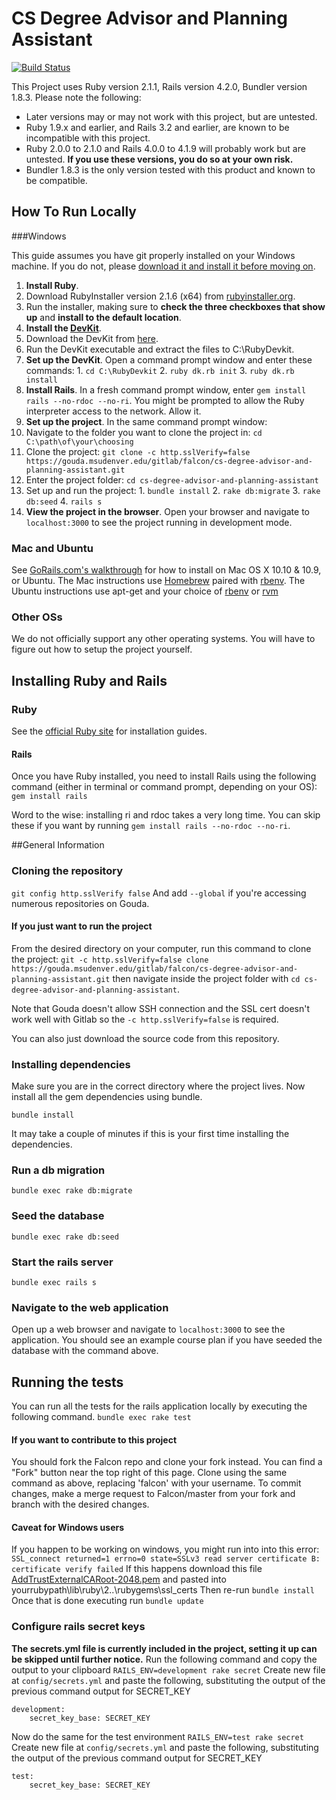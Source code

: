 # CS Degree Advisor and Planning Assistant
[![Build Status](http://162.243.137.213/buildStatus/icon?job=cs-degree-advisor-master)](http://162.243.137.213/job/cs-degree-advisor-master/)

This Project uses Ruby version 2.1.1, Rails version 4.2.0, Bundler version 1.8.3.
Please note the following:
* Later versions may or may not work with this project, but are untested.
* Ruby 1.9.x and earlier, and Rails 3.2 and earlier, are known to be incompatible with this project.
* Ruby 2.0.0 to 2.1.0 and Rails 4.0.0 to 4.1.9 will probably work but are untested. **__If you use these versions, you do so at your own risk.__**
* Bundler 1.8.3 is the only version tested with this product and known to be compatible.

## How To Run Locally

###Windows

This guide assumes you have git properly installed on your Windows machine. If you
do not, please [download it and install it before moving on](http://git-scm.com/download/win).

1. **Install Ruby**.
  1. Download RubyInstaller version 2.1.6 (x64) from [rubyinstaller.org](http://rubyinstaller.org/).
  2. Run the installer, making sure to **check the three checkboxes that show up** and **install to the default location**.
2. **Install the [DevKit](http://rubyinstaller.org/add-ons/devkit/)**.
  1. Download the DevKit from [here](http://rubyinstaller.org/downloads/).
  2. Run the DevKit executable and extract the files to C:\RubyDevkit.
  3. **Set up the DevKit**. Open a command prompt window and enter these commands:
    1. `cd C:\RubyDevkit`
    2. `ruby dk.rb init`
    3. `ruby dk.rb install`
5. **Install Rails**. In a fresh command prompt window, enter `gem install rails --no-rdoc --no-ri`. You might be prompted to allow the Ruby interpreter access to the network. Allow it.
6. **Set up the project**. In the same command prompt window:
  1. Navigate to the folder you want to clone the project in: `cd C:\path\of\your\choosing`
  2. Clone the project: `git clone -c http.sslVerify=false https://gouda.msudenver.edu/gitlab/falcon/cs-degree-advisor-and-planning-assistant.git`
  3. Enter the project folder: `cd cs-degree-advisor-and-planning-assistant`
  4. Set up and run the project:
    1. `bundle install`
    2. `rake db:migrate`
    3. `rake db:seed`
    4. `rails s`
7. **View the project in the browser**. Open your browser and navigate to `localhost:3000` to see the project running in development mode.

### Mac and Ubuntu
See [GoRails.com's walkthrough](https://gorails.com/setup/osx/10.10-yosemite) for how to install on Mac OS X 10.10 & 10.9, or Ubuntu.
The Mac instructions use [Homebrew](http://brew.sh/) paired with [rbenv](https://github.com/sstephenson/rbenv).
The Ubuntu instructions use apt-get and your choice of [rbenv](https://github.com/sstephenson/rbenv) or [rvm](https://rvm.io/)


### Other OSs
We do not officially support any other operating systems. You will have to figure out how to setup the project yourself.

## Installing Ruby and Rails

### Ruby
See the [official Ruby site](https://www.ruby-lang.org/en/documentation/installation/) for installation guides.

#### Rails
Once you have Ruby installed, you need to install Rails using the following command (either in terminal or command prompt, depending on your OS):
`gem install rails`

Word to the wise: installing ri and rdoc takes a very long time. You can skip these if you want by running `gem install rails --no-rdoc --no-ri`.

##General Information

### Cloning the repository

`git config http.sslVerify false`
And add `--global` if you're accessing numerous repositories on Gouda.

#### If you just want to run the project
From the desired directory on your computer, run this command to clone the project:
`git -c http.sslVerify=false clone https://gouda.msudenver.edu/gitlab/falcon/cs-degree-advisor-and-planning-assistant.git`
then navigate inside the project folder with
`cd cs-degree-advisor-and-planning-assistant`.

Note that Gouda doesn't allow SSH connection and the SSL cert doesn't work well with Gitlab so the `-c http.sslVerify=false` is required.

You can also just download the source code from this repository.

### Installing dependencies
Make sure you are in the correct directory where the project lives.  Now install all the gem dependencies using bundle.

`bundle install`

It may take a couple of minutes if this is your first time installing the dependencies.

### Run a db migration
`bundle exec rake db:migrate`

### Seed the database
`bundle exec rake db:seed`

### Start the rails server
`bundle exec rails s`

### Navigate to the web application
Open up a web browser and navigate to `localhost:3000` to see the application.
You should see an example course plan if you have seeded the database with the
command above.

## Running the tests
You can run all the tests for the rails application locally by executing the following command.
`bundle exec rake test`

#### If you want to contribute to this project
You should fork the Falcon repo and clone your fork instead. You can find a "Fork" button near the top right of this page.
Clone using the same command as above, replacing 'falcon' with your username.
To commit changes, make a merge request to Falcon/master from your fork and branch with the desired changes.

#### Caveat for Windows users
If you happen to be working on windows, you might run into into this error:
`SSL_connect returned=1 errno=0 state=SSLv3 read server certificate B: certificate verify failed`
If this happens download this file [AddTrustExternalCARoot-2048.pem](https://raw.githubusercontent.com/rubygems/rubygems/master/lib/rubygems/ssl_certs/AddTrustExternalCARoot-2048.pem)
and pasted into yourrubypath\lib\ruby\2..\rubygems\ssl_certs
Then re-run `bundle install`
Once that is done executing run `bundle update`

### Configure rails secret keys
**The secrets.yml file is currently included in the project, setting it up can be skipped until further notice.**
Run the following command and copy the output to your clipboard
`RAILS_ENV=development rake secret`
Create new file at `config/secrets.yml` and paste the following, substituting
the output of the previous command output for SECRET_KEY
```
development:
    secret_key_base: SECRET_KEY
```
Now do the same for the test environment
`RAILS_ENV=test rake secret`
Create new file at `config/secrets.yml` and paste the following, substituting
the output of the previous command output for SECRET_KEY
```
test:
    secret_key_base: SECRET_KEY
```
